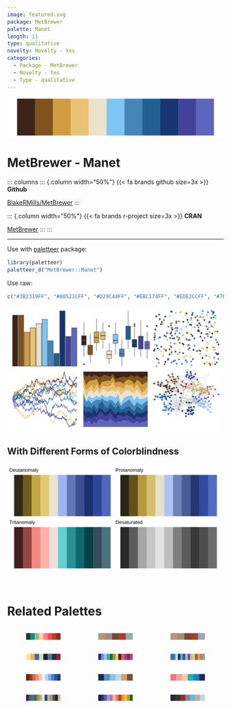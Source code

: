 ```yaml
---
image: featured.svg
package: MetBrewer
palette: Manet
length: 11
type: qualitative
novelty: Novelty - Yes
categories:
  - Package - MetBrewer
  - Novelty - Yes
  - Type - qualitative
---
```


![](featured.svg)

# MetBrewer - Manet 

::: columns
::: {.column width="50%"}
{{< fa brands github size=3x >}}
**Github**

[BlakeRMills/MetBrewer](https://github.com/BlakeRMills/MetBrewer)
:::

::: {.column width="50%"}
{{< fa brands r-project size=3x >}}
**CRAN**

[MetBrewer](https://CRAN.R-project.org/package=MetBrewer)
:::
:::

<hr> 

Use with [paletteer](https://emilhvitfeldt.github.io/paletteer/) package:

```r
library(paletteer)
paletteer_d("MetBrewer::Manet")
```

Use raw:

```r
c("#3B2319FF", "#80521CFF", "#D29C44FF", "#EBC174FF", "#EDE2CCFF", "#7EC5F4FF", "#4585B7FF", "#225E92FF", "#183571FF", "#43429BFF", "#5E65BEFF")
``` 

![](examples.png) <br>

## With Different Forms of Colorblindness

![](colorblind.svg) 

<br>

# Related Palettes

<div class="list" style="display: grid; grid-template-columns: auto auto auto;"> <figure class="figure">
<a href="../../awtools/a_palette/"> <img src="../../awtools/a_palette/featured.svg" style="width: 100%;" class="figure-img"></a>
</figure> <figure class="figure">
<a href="../../ButterflyColors/hamadryas_feronia/"> <img src="../../ButterflyColors/hamadryas_feronia/featured.svg" style="width: 100%;" class="figure-img"></a>
</figure> <figure class="figure">
<a href="../../ButterflyColors/hamadryas_feronia/"> <img src="../../ButterflyColors/hamadryas_feronia/featured.svg" style="width: 100%;" class="figure-img"></a>
</figure> <figure class="figure">
<a href="../../nationalparkcolors/GeneralGrant/"> <img src="../../nationalparkcolors/GeneralGrant/featured.svg" style="width: 100%;" class="figure-img"></a>
</figure> <figure class="figure">
<a href="../../pals/tol/"> <img src="../../pals/tol/featured.svg" style="width: 100%;" class="figure-img"></a>
</figure> <figure class="figure">
<a href="../../palettetown/swampert/"> <img src="../../palettetown/swampert/featured.svg" style="width: 100%;" class="figure-img"></a>
</figure> <figure class="figure">
<a href="../../MetBrewer/OKeeffe1/"> <img src="../../MetBrewer/OKeeffe1/featured.svg" style="width: 100%;" class="figure-img"></a>
</figure> <figure class="figure">
<a href="../../beyonce/X2/"> <img src="../../beyonce/X2/featured.svg" style="width: 100%;" class="figure-img"></a>
</figure> <figure class="figure">
<a href="../../LaCroixColoR/Pamplemousse/"> <img src="../../LaCroixColoR/Pamplemousse/featured.svg" style="width: 100%;" class="figure-img"></a>
</figure> <figure class="figure">
<a href="../../dutchmasters/milkmaid/"> <img src="../../dutchmasters/milkmaid/featured.svg" style="width: 100%;" class="figure-img"></a>
</figure> <figure class="figure">
<a href="../../MetBrewer/Renoir/"> <img src="../../MetBrewer/Renoir/featured.svg" style="width: 100%;" class="figure-img"></a>
</figure> <figure class="figure">
<a href="../../ghibli/SpiritedMedium/"> <img src="../../ghibli/SpiritedMedium/featured.svg" style="width: 100%;" class="figure-img"></a>
</figure> 
</div>
